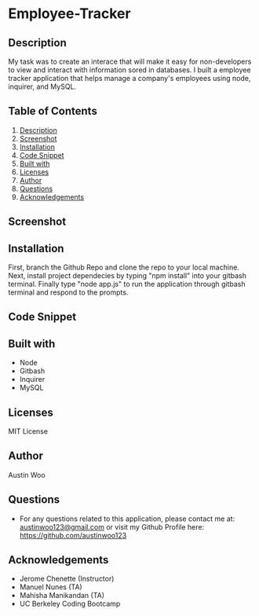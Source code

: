 # Employee-Tracker

## Description
My task was to create an interace that will make it easy for non-developers to view and interact with information sored in databases. I built a employee tracker application that helps manage a company's employees using node, inquirer, and MySQL.


## Table of Contents
1. [Description](#description)
2. [Screenshot](#Screenshot)
3. [Installation](#Installation)
4. [Code Snippet](#code-snippet)
5. [Built with](#built-with)
6. [Licenses](#licenses)
7. [Author](#author)
8. [Questions](#Questions)
9. [Acknowledgements](#acknowledgements)

## Screenshot

## Installation
First, branch the Github Repo and clone the repo to your local machine. Next, install project dependecies by typing "npm install" into your gitbash terminal. Finally type "node app.js" to run the application through gitbash terminal and respond to the prompts.

## Code Snippet


## Built with
- Node
- Gitbash
- Inquirer 
- MySQL

## Licenses
MIT License

## Author
   Austin Woo

## Questions

- For any questions related to this application, please contact me at: austinwoo123@gmail.com or visit my Github Profile here: https://github.com/austinwoo123
  
## Acknowledgements
- Jerome Chenette (Instructor)
- Manuel Nunes (TA)
- Mahisha Manikandan (TA)
- UC Berkeley Coding Bootcamp
